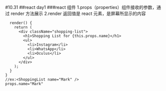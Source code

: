 #10.31
##react day1
###react 组件
1.props（properties）组件接收的参数，通过 render 方法展示
2.render 返回值是 react 元素，是屏幕所显示的内容

```class ShoppingList extends React.Component {
  render() {
    return (
      <div className="shopping-list">
        <h1>Shopping List for {this.props.name}</h1>
        <ul>
          <li>Instagram</li>
          <li>WhatsApp</li>
          <li>Oculus</li>
        </ul>
      </div>
    );
  }
}
//ex:<ShoppingList name="Mark" />
props.name="Mark"
```
